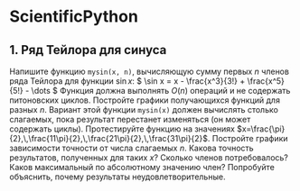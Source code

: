 # ScientificPython
## 1. Ряд Тейлора для синуса
Напишите функцию `mysin(x, n)`, вычисляющую сумму первых $n$
членов ряда Тейлора для функции $\sin x$:
$
\sin x = x - \frac{x^3}{3!} + \frac{x^5}{5!} - \dots
$
Функция должна выполнять $O(n)$ операций и не содержать питоновских циклов. 
Постройте графики получающихся функций для разных $n$.
Вариант этой функции `mysin(x)` должен вычислять столько слагаемых,
пока результат перестанет изменяться (он может содержать циклы).
Протестируйте функцию на значениях 
$x=\frac{\pi}{2},\,\frac{11\pi}{2},\,\frac{21\pi}{2},\,\frac{31\pi}{2}$.
Постройте графики зависимости точности от числа слагаемых $n$.
Какова точность результатов, полученных для таких $x$? 
Сколько членов потребовалось?
Каков максимальный по абсолютному значению член?
Попробуйте объяснить, почему результаты
неудовлетворительные.
